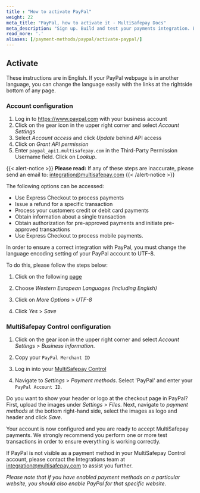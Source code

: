 ```yaml
---
title : "How to activate PayPal"
weight: 22
meta_title: "PayPal, how to activate it - MultiSafepay Docs"
meta_description: "Sign up. Build and test your payments integration. Explore our products and services. Use our API Reference, SDKs, and wrappers. Get support."
read_more: '.'
aliases: [/payment-methods/paypal/activate-paypal/]
---
```


## Activate

These instructions are in English. If your PayPal webpage is in another language, you can change the language easily with the links at the rightside bottom of any page.

###  Account configuration
1. Log in to https://www.paypal.com with your business account
2. Click on the gear icon in the upper right corner and select _Account Settings_
3. Select _Account access_ and click _Update_ behind API access
4. Click on _Grant API permission_
5. Enter `paypal_api1.multisafepay.com` in the Third-Party Permission Username field. Click on _Lookup_.

{{< alert-notice >}} __Please read:__ If any of these steps are inaccurate, please send an email to: <integration@multisafepay.com> {{< /alert-notice >}} 

The following options can be accessed:

- Use Express Checkout to process payments
- Issue a refund for a specific transaction
- Process your customers credit or debit card payments
- Obtain information about a single transaction
- Obtain authorization for pre-approved payments and initiate pre-approved transactions
- Use Express Checkout to process mobile payments.

In order to ensure a correct integration with PayPal, you must change the language encoding setting of your PayPal account to UTF-8.

To do this, please follow the steps below:

1. Click on the following [page](https://www.paypal.com/cgi-bin/customerprofileweb?cmd=_profile-language-encoding)

2. Choose _Western European Languages (including English)_

3. Click on _More Options_ > _UTF-8_

4. Click _Yes_ > _Save_

###  MultiSafepay Control configuration
1. Click on the gear icon in the upper right corner and select _Account Settings_ > _Business information_.

2. Copy your `PayPal Merchant ID`

3. Log in into your [MultiSafepay Control](https://merchant.multisafepay.com)

4. Navigate to _Settings_ > _Payment methods_. Select 'PayPal' and enter your `PayPal Account ID`.

Do you want to show your header or logo at the checkout page in PayPal? First, upload the images under _Settings_ > _Files_. Next, navigate to _payment methods_ at the bottom right-hand side, select the images as logo and header and click _Save_.

Your account is now configured and you are ready to accept MultiSafepay payments. We strongly recommend you perform one or more test transactions in order to ensure everything is working correctly.

If PayPal is not visible as a payment method in your MultiSafepay Control account, please contact the Integrations team at <integration@multisafepay.com> to assist you further.

_Please note that if you have enabled payment methods on a particular website, you should also enable PayPal for that specific website_.
